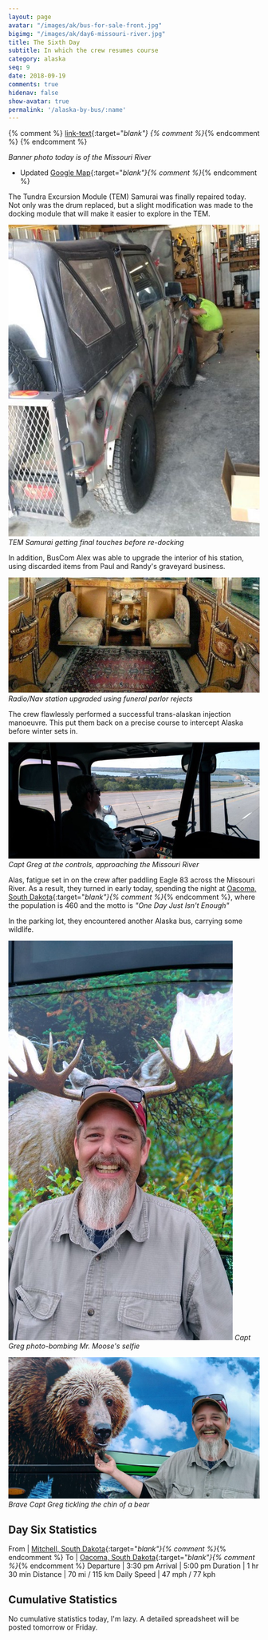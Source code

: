```yaml
---
layout: page
avatar: "/images/ak/bus-for-sale-front.jpg"
bigimg: "/images/ak/day6-missouri-river.jpg"
title: The Sixth Day
subtitle: In which the crew resumes course
category: alaska
seq: 9
date: 2018-09-19
comments: true
hidenav: false
show-avatar: true
permalink: '/alaska-by-bus/:name'
---
```


{% comment %}
[link-text](link-url){:target="_blank"}
{% comment %}_{% endcomment %}
{% endcomment %}

*Banner photo today is of the Missouri River*

* Updated [Google Map](https://drive.google.com/open?id=1QToP1iDFNB0dEk8pjlkAVyIr8ThzeEdh&usp=sharing){:target="_blank"}{% comment %}_{% endcomment %} 

The Tundra Excursion Module (TEM) Samurai was finally repaired today.
Not only was the drum replaced, but a slight modification was made to 
the docking module that will make it easier to explore in the TEM.

![day6-samurai](/images/ak/day6-samurai.jpg)
*TEM Samurai getting final touches before re-docking*

In addition, BusCom Alex was able to upgrade the interior of
his station, using discarded items from Paul and Randy's graveyard business.

![day6-interior](/images/ak/day6-interior-upgrade.jpg)
*Radio/Nav station upgraded using funeral parlor rejects*

The crew flawlessly performed a successful trans-alaskan injection manoeuvre.
This put them back on a precise course to intercept Alaska before winter sets in.

![day6-river-ahead](/images/ak/day6-river-ahead.jpg)
*Capt Greg at the controls, approaching the Missouri River*

Alas, fatigue set in on the crew after paddling Eagle 83 across the 
Missouri River.  As a result, they turned in early today, spending
the night at 
[Oacoma, South Dakota](https://en.wikipedia.org/wiki/Oacoma,_South_Dakota){:target="_blank"}{% comment %}_{% endcomment %},
where the population is 460 and the motto is *"One Day Just Isn't Enough"*

In the parking lot, they encountered another Alaska bus, 
carrying some wildlife.


![day6-greg-antlers](/images/ak/day6-greg-antlers.jpg)
*Capt Greg photo-bombing Mr. Moose's selfie*

![day6-greg-bear-chin](/images/ak/day6-greg-bear-chin.jpg)
*Brave Capt Greg tickling the chin of a bear*




## Day Six Statistics


From | [Mitchell, South Dakota](https://en.wikipedia.org/wiki/Mitchell,_South_Dakota){:target="_blank"}{% comment %}_{% endcomment %}
To | [Oacoma, South Dakota](https://en.wikipedia.org/wiki/Oacoma,_South_Dakota){:target="_blank"}{% comment %}_{% endcomment %}
Departure | 3:30 pm 
Arrival | 5:00 pm 
Duration | 1 hr 30 min
Distance | 70 mi / 115 km
Daily Speed | 47 mph / 77 kph

## Cumulative Statistics

No cumulative statistics today, I'm lazy.
A detailed spreadsheet will be posted tomorrow or Friday.

